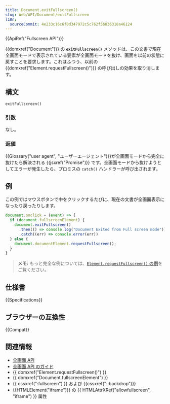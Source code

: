 ```yaml
---
title: Document.exitFullscreen()
slug: Web/API/Document/exitFullscreen
l10n:
  sourceCommit: 4e233c16c6f0d347972c5c762f5b836318a46124
---
```


{{ApiRef("Fullscreen API")}}

{{domxref("Document")}} の **`exitFullscreen()`** メソッドは、この文書で現在全画面モードで表示されている要素が全画面モードを抜け、画面を以前の状態に戻すことを要求します。これはふつう、以前の {{domxref("Element.requestFullscreen()")}} の呼び出しの効果を取り消します。

## 構文

```js-nolint
exitFullscreen()
```

### 引数

なし。

### 返値

{{Glossary("user agent", "ユーザーエージェント")}}が全画面モードから完全に抜けたら解決される {{jsxref("Promise")}} です。全画面モードから抜けようとしてエラーが発生したら、プロミスの `catch()` ハンドラーが呼び出されます。

## 例

この例ではマウスボタンで中をクリックするたびに、現在の文書が全画面表示になったり戻ったりします。

```js
document.onclick = (event) => {
  if (document.fullscreenElement) {
    document.exitFullscreen()
      .then(() => console.log("Document Exited from Full screen mode"))
      .catch((err) => console.error(err))
  } else {
    document.documentElement.requestFullscreen();
  }
}
```

> **メモ:** もっと完全な例については、[`Element.requestFullscreen()` の例](/ja/docs/Web/API/Element/requestFullscreen#%E4%BE%8B)をご覧ください。

## 仕様書

{{Specifications}}

## ブラウザーの互換性

{{Compat}}

## 関連情報

- [全画面 API](/ja/docs/Web/API/Fullscreen_API)
- [全画面 API のガイド](/ja/docs/Web/API/Fullscreen_API/Guide)
- {{ domxref("Element.requestFullscreen()") }}
- {{ domxref("Document.fullscreenElement") }}
- {{ cssxref(":fullscreen") }} および {{cssxref("::backdrop")}}
- {{HTMLElement("iframe")}} の {{ HTMLAttrXRef("allowfullscreen", "iframe") }} 属性
